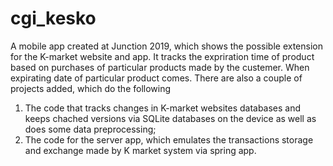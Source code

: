 # cgi_kesko

A mobile app created at Junction 2019, which shows the possible extension for the K-market website and app. It tracks the expriration time of product based on purchases of particular products made by the custemer. When expirating date of particular product comes.
There are also a couple of projects added, which do the following 
1) The code that tracks changes in K-market websites databases and keeps chached versions via SQLite databases on the device as well as does some data preprocessing;
2) The code for the server app, which emulates the transactions storage and exchange made by K market system via spring app.
